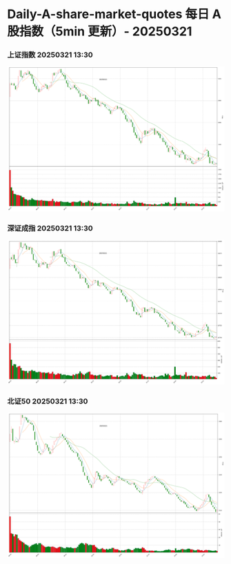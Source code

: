 
# Daily-A-share-market-quotes 每日 A 股指数（5min 更新）- 20250321

### 上证指数 20250321 13:30
![](./fig/2025/3/20250321-sh000001.png)

### 深证成指 20250321 13:30
![](./fig/2025/3/20250321-sz399001.png)

### 北证50 20250321 13:30
![](./fig/2025/3/20250321-bj899050.png)
